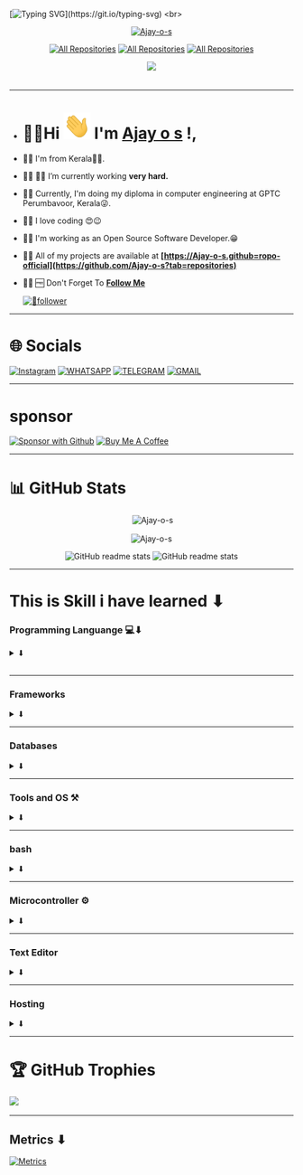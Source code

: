 [![Typing SVG](https://readme-typing-svg.herokuapp.com?color=%232DD309&size=28&lines=HI+I'm+AJAY+O+S;Nice+to+meet+you..!)](https://git.io/typing-svg)
<br>
<div align="center">

[![Ajay-o-s](https://github.com/Ajay-o-s.png?size=200)](https://github.com/Ajay-o-s) 

<a href="https://github.com/Ajay-o-s?tab=repositories&sort=stargazers"><img alt="All Repositories" title="All Repositories" src="https://custom-icon-badges.herokuapp.com/badge/-All%20Repos-2962FF?style=for-the-badge&logoColor=white&logo=repo"/></a>
<a href="https://github.com/B-SUDO-003"><img alt="All Repositories" title="BLACK_SUDO" src="https://custom-icon-badges.herokuapp.com/badge/-BLACK_SUDO-2962FF?style=for-the-badge&logoColor=white&logo=Organization"/></a> <a href="https://github.com/TB-SUDO"><img alt="All Repositories" title="TEAM BLACK_SUDO" src="https://custom-icon-badges.herokuapp.com/badge/-TB_SUDO-2962FF?style=for-the-badge&logoColor=white&logo=Organization"/></a>

<a href="https://github.com/Ajay-o-s/Ajay-o-s">
<img src="https://profile-counter.glitch.me/{Ajay-o-s}/count.svg"></a>
</div>
<br>

---

- # 👨‍💻Hi&nbsp;<a href="Hey"><img src="./Hi.gif" width="48px"></a> I'm [Ajay o s](https://github.com/Ajay-o-s) !,
- 👨‍💻 I'm from Kerala🙌💖.
- 👨‍💻 🧑‍🏫 I’m currently working **very hard.**
- 👨‍💻 Currently, I'm doing my diploma in computer engineering at GPTC Perumbavoor, Kerala😜. 
- 👨‍💻 I love coding 😍😉
- 👨‍💻 I'm working as an Open Source Software Developer.😁 
- 👨‍💻 All of my projects are available at **[https://Ajay-o-s.github=ropo-official](https://github.com/Ajay-o-s?tab=repositories)**
- 👨‍💻 🆓 Don't Forget To **[Follow Me](https://github.com/Ajay-o-s)**

   [![👨follower](https://custom-icon-badges.herokuapp.com/github/followers/Ajay-o-s?color=236ad3&labelColor=1155ba&style=for-the-badge&logo=person-add&label=Follow&logoColor=white)](https://github.com/Ajay-o-s?tab=followers)

---

# **🌐 Socials**

[![Instagram](https://img.shields.io/badge/Instagram-E4405F?style=for-the-badge&logo=instagram&logoColor=white)](https://instagram.com/_a_j_a_y_o_s_)
[![WHATSAPP](https://img.shields.io/badge/WhatsApp-25D366?style=for-the-badge&logo=whatsapp&logoColor=white)](https://api.whatsapp.com/send?phone=919188346721&text=%27Hi%20I%20Am%20From%20GitHub%20☺️)
[![TELEGRAM](https://img.shields.io/badge/Telegram-2CA5E0?style=for-the-badge&logo=telegram&logoColor=white)](https://t.me/ajay_o_s) 
[![GMAIL](https://img.shields.io/badge/Gmail-D14836?style=for-the-badge&logo=gmail&logoColor=white)](mailto:ajayosakhub@gmail.com?subject=[%20FROM%20GITHUB%20]%20Enter%20your%20subject20%here) 

---

# **sponsor**

<a href="https://github.com/sponsors/Ajay-o-s" target="_blank"><img alt="Sponsor with Github" title="Sponsor with Github" src="https://custom-icon-badges.herokuapp.com/badge/Sponsor-pink?style=for-the-badge&logo=GitHub&color=black"/></a>    <a href="https://www.buymeacoffee.com/Ajayos" target="_blank"><img src="https://cdn.buymeacoffee.com/buttons/default-black.png" alt="Buy Me A Coffee" height="28" width="119"></a>
<br>

---

# **📊 GitHub Stats**
<div align="center">
<p>&nbsp;<img align="center" src="https://github-readme-stats.vercel.app/api?username=Ajay-o-s&show_icons=true&theme=highcontrast" alt="Ajay-o-s" /></p><p><img align="center" src="https://github-readme-streak-stats.herokuapp.com/?user=Ajay-o-s&theme=highcontrast" alt="Ajay-o-s" /></p>
<img src="https://github-readme-stats.vercel.app/api/top-langs/?username=sreza78&theme=vision-friendly-dark&hide_border=false&include_all_commits=false&count_private=false&layout=compact" alt="GitHub readme stats" width=405px>
<img src="https://github-readme-stats.vercel.app/api/top-langs/?username=Ajay-o-s&layout=compact&theme=onedark&langs_count=6&hide_border=true&hide=jupyter%20notebook,vim%20script,shell,roff,css,scheme,scss&title_color=58A6FF&icon_color=1F6FEB&text_color=C3D1D9&bg_color=0D1117&custom_title=Summary" alt="GitHub readme stats" width=405px>

</div>

---

# This is Skill i have learned ⬇

### Programming Languange 💻⬇
<details><summary>⬇</summary><br></br>
<img   align="left" alt="JavaScript" width="30px" src="https://raw.githubusercontent.com/github/explore/80688e429a7d4ef2fca1e82350fe8e3517d3494d/topics/javascript/javascript.png" />
<img   align="left" alt="TypeScript" width="30px" src="https://raw.githubusercontent.com/github/explore/80688e429a7d4ef2fca1e82350fe8e3517d3494d/topics/typescript/typescript.png" />
<img   align="left" alt="NPM" width="30px" src="https://raw.githubusercontent.com/github/explore/master/topics/npm/npm.png" />
<img   align="left" alt="Node.js" width="30px" src="https://raw.githubusercontent.com/github/explore/80688e429a7d4ef2fca1e82350fe8e3517d3494d/topics/nodejs/nodejs.png" />
<img   align="left" alt="Java" width="30px" src="https://raw.githubusercontent.com/github/explore/master/topics/java/java.png" />
<img   align="left" alt="HTML5" width="30px" src="https://raw.githubusercontent.com/github/explore/80688e429a7d4ef2fca1e82350fe8e3517d3494d/topics/html/html.png" />
<img   align="left" alt="CSS3" width="30px" src="https://raw.githubusercontent.com/github/explore/80688e429a7d4ef2fca1e82350fe8e3517d3494d/topics/css/css.png" />
<img   align="left" alt="Php" width="30px" src="https://raw.githubusercontent.com/github/explore/master/topics/php/php.png" />
<img   align="left" alt="C++" width="30px" src="https://raw.githubusercontent.com/github/explore/master/topics/cpp/cpp.png" />
<img   align="left" alt="C" width="30px" src="https://raw.githubusercontent.com/github/explore/master/topics/c/c.png" />
<img   align="left" alt="PYTHON" width="40px" src="https://raw.githubusercontent.com/devicons/devicon/master/icons/python/python-original.svg" />
<img   align="left" alt="bash" width="30px" src="https://www.vectorlogo.zone/logos/gnu_bash/gnu_bash-icon.svg" />
<img   align="left" alt="DOCKER" width="40px" src="https://raw.githubusercontent.com/github/explore/master/topics/docker/docker.png" />
<img   align="left" alt="SVG" width="30px" src="https://raw.githubusercontent.com/github/explore/master/topics/svg/svg.png" />
<img   align="left" alt="postgresql" width="40px" src="https://raw.githubusercontent.com/devicons/devicon/master/icons/postgresql/postgresql-original-wordmark.svg" />
<img   align="left" alt="Rust" width="30px" src="https://raw.githubusercontent.com/github/explore/master/topics/rust/rust.png" />
<img   align="left" alt="Ruby" width="30px" src="https://raw.githubusercontent.com/github/explore/master/topics/ruby/ruby.png" />
<img   align="left" alt="linux" width="30px" src="https://raw.githubusercontent.com/devicons/devicon/master/icons/linux/linux-original.svg" />
<img   align="left" alt="heroku" width="30px" src="https://www.vectorlogo.zone/logos/heroku/heroku-icon.svg" />
<img   align="left" alt="google_cloud" width="30px" src="https://www.vectorlogo.zone/logos/google_cloud/google_cloud-icon.svg" />
</details>
<br>

---

### Frameworks
<details><summary>⬇</summary><br>
<img align="left" alt="React" width="26px" src="https://raw.githubusercontent.com/github/explore/80688e429a7d4ef2fca1e82350fe8e3517d3494d/topics/react/react.png" />
<img align="left" alt="Express JS" width="26px" src="https://raw.githubusercontent.com/github/explore/main/topics/express/express.png" />
<img align="left" alt="React Native" width="26px" src="https://raw.githubusercontent.com/github/explore/main/topics/react-native/react-native.png" />
<img align="left" alt="Bootstrap" width="26px" src="https://raw.githubusercontent.com/github/explore/main/topics/bootstrap/bootstrap.png" />
<img align="left" alt="Tailwindcss" width="26px" src="https://raw.githubusercontent.com/github/explore/main/topics/tailwind/tailwind.png" />
<img align="left" alt="Jquery" width="26px" src="https://raw.githubusercontent.com/github/explore/main/topics/jquery/jquery.png" />
<img align="left" alt="NextJS" width="26px" src="https://raw.githubusercontent.com/github/explore/main/topics/nextjs/nextjs.png" />
</details>

---

### Databases
<details><summary>⬇</summary><br>
<img align="left" alt="MySQL" width="26px" src="https://raw.githubusercontent.com/github/explore/80688e429a7d4ef2fca1e82350fe8e3517d3494d/topics/mysql/mysql.png" />
<img align="left" alt="Firebase" width="26px" src="https://raw.githubusercontent.com/github/explore/master/topics/firebase/firebase.png" />
<img align="left" alt="MongoDB" width="26px" src="https://raw.githubusercontent.com/github/explore/master/topics/mongodb/mongodb.png" />
<img align="left" alt="MongoDB" width="26px" src="https://raw.githubusercontent.com/github/explore/master/topics/mongoose/mongoose.png" />
<img align="left" alt="PostgreSQL" width="26px" src="https://raw.githubusercontent.com/github/explore/main/topics/postgresql/postgresql.png" />
</details>

---

### Tools and OS ⚒
<details><summary>⬇</summary><br>
<img align="left" alt="Linux" width="26px" src="https://raw.githubusercontent.com/github/explore/master/topics/linux/linux.png" />
<img align="left" alt="windows" width="26px" src="https://raw.githubusercontent.com/github/explore/master/topics/windows/windows.png" />
<img align="left" alt="ubuntu" width="26px" src="https://raw.githubusercontent.com/github/explore/master/topics/ubuntu/ubuntu.png" />
<img align="left" alt="android" width="26px" src="https://raw.githubusercontent.com/github/explore/master/topics/android/android.png" />
</details>

---

### bash
<details><summary>⬇</summary><br>
<img align="left" alt="terminal" width="26px" src="https://raw.githubusercontent.com/github/explore/master/topics/terminal/terminal.png" />
<img align="left" alt="termux" width="26px" src="https://raw.githubusercontent.com/github/explore/master/topics/termux/termux.png" />
<img align="left" alt="bash" width="26px" src="https://raw.githubusercontent.com/github/explore/master/topics/bash/bash.png" />
<img align="left" alt="bash" width="26px" src="https://raw.githubusercontent.com/github/explore/master/topics/git/git.png" />
<img align="left" alt="Cli" width="26px" src="https://raw.githubusercontent.com/github/explore/master/topics/cli/cli.png" />
</details>

---

### Microcontroller ⚙
<details><summary>⬇</summary><br>
<img align="left" alt="Arduino" width="30px" src="https://raw.githubusercontent.com/github/explore/master/topics/arduino/arduino.png" />
<img align="left" alt="Raspberry PI" width="30px" src="https://raw.githubusercontent.com/github/explore/main/topics/raspberry-pi/raspberry-pi.png" />
</details>

---

### Text Editor 
<details><summary>⬇</summary><br>
<img align="left" alt="Vscode" width="30px" src="https://raw.githubusercontent.com/github/explore/main/topics/visual-studio-code/visual-studio-code.png" />
<img align="left" alt="Vscode" width="30px" src="https://upload.wikimedia.org/wikipedia/commons/5/59/Visual_Studio_Icon_2019.svg" />
<img align="left" alt="Vim" width="30px" src="https://raw.githubusercontent.com/github/explore/main/topics/vim/vim.png" />
<img align="left" alt="Androidstudio" width="30px" src="https://raw.githubusercontent.com/github/explore/main/topics/android-studio/android-studio.png" /><br>
</details>

---

### Hosting
<details><summary>⬇</summary><br>

[![GITHUB](https://img.shields.io/badge/github-000000?style=for-the-badge&logo=github&logoColor=white)](https://www.heroku.com/) [![Heroku](https://img.shields.io/badge/Heroku-430098?style=for-the-badge&logo=heroku&logoColor=white)](https://www.heroku.com/) [![Railway](https://img.shields.io/badge/railway-000005?style=for-the-badge&logo=railway&logoColor=white)](https://http://railway.app/)  [![Replit](https://img.shields.io/badge/replit-000008?style=for-the-badge&logo=replit&logoColor=white)](https://replit.com/@Ajay-o-s/) [![Travis](https://img.shields.io/badge/travis%20ci-994010?style=for-the-badge&logo=travis&logoColor=white)](https://travis-ci.org/) [![Vercel](https://img.shields.io/badge/Vercel-00000?style=for-the-badge&logo=Vercel&logoColor=white)](https://vercel.com/) [![Circleci](https://img.shields.io/badge/circleci-600000?style=for-the-badge&logo=circleci&logoColor=white)](https://circleci.com/)
</details>

---

# 🏆 GitHub Trophies
![](https://github-profile-trophy.vercel.app/?username=Ajay-o-s&theme=onedark&no-frame=false&no-bg=true&margin-w=4)


---

## Metrics ⬇

[![Metrics](https://metrics.lecoq.io/Ajay-o-s?template=classic&base.indepth=true&base.hireable=true&isocalendar=1&people=1&achievements=1&repositories=1&introduction=1&sponsors=1&gists=1&pagespeed=1&tweets=1&base.indepth=true&base.hireable=true&repositories=100&repositories.batch=100&repositories.forks=false&repositories.affiliations=owner&isocalendar.duration=half-year&people.limit=24&people.identicons=true&people.identicons.hide=false&people.size=28&people.types=followers%2C%20sponsors&people.thanks=Ajay-o-s%2C%20github&people.sponsors.custom=Ajay-o-s&people.shuffle=true&achievements.threshold=C&achievements.secrets=true&achievements.display=compact&achievements.limit=0&repositories.featured=Darshana%2C%20Whatsapp-web%2C%20Darshana.md%2C%20Downloads%2C%20Search&repositories.pinned=5&introduction.title=true&sponsors.sections=goal%2C%20list%2C%20about&sponsors.past=true&sponsors.size=24&pagespeed.url=https%3A%2F%2Fgithub.com%2FAjay-o-s&pagespeed.detailed=true&pagespeed.screenshot=true&pagespeed.pwa=true&tweets.user=.user.twitter&tweets.attachments=true&tweets.limit=2&config.timezone=Asia%2FCalcutta)](https://github.com/Ajay-o-s#README.md)

